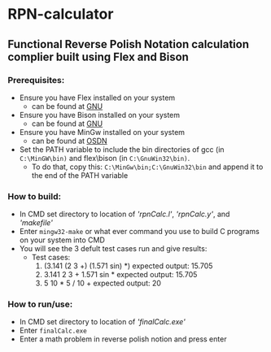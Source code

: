 # RPN-calculator
## Functional Reverse Polish Notation calculation complier built using Flex and Bison

### Prerequisites:
* Ensure you have Flex installed on your system
  * can be found at [GNU](http://gnuwin32.sourceforge.net/packages/flex.htm)
* Ensure you have Bison installed on your system
	* can be found at [GNU](http://gnuwin32.sourceforge.net/packages/bison.htm)
* Ensure you have MinGw installed on your system
	* can be found at [OSDN](https://osdn.net/projects/mingw/releases/)
* Set the PATH variable to include the bin directories of gcc (in `C:\MinGW\bin)`
	and flex\bison (in `C:\GnuWin32\bin)`. 
	* To do that, copy this: `C:\MinGw\bin;C:\GnuWin32\bin` 
		and append it to the end of the PATH variable

### How to build:
* In CMD set directory to location of *'rpnCalc.l'*, *'rpnCalc.y'*, and *'makefile'*
* Enter `mingw32-make` or what ever command you use to build C programs on your system into CMD
* You will see the 3 defult test cases run and give results:
  * Test cases:
	1. (3.141 (2 3 +) (1.571 sin) *)	expected output: 15.705
	2. 3.141 2 3 + 1.571 sin *		expected output: 15.705
	3. 5 10 * 5 / 10 +			expected output: 20
	

### How to run/use:
* In CMD set directory to location of *'finalCalc.exe'*
* Enter `finalCalc.exe`
* Enter a math problem in reverse polish notion and press enter
